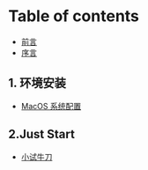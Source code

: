 # Table of contents

* [前言](README.md)
* [序言](<README (1).md>)

## 1. 环境安装 <a href="#1.env-configuration" id="1.env-configuration"></a>

* [MacOS 系统配置](1.env-configuration/macos-configuration.md)

## 2.Just Start

* [小试牛刀](2.just-start/try-to-start.md)
